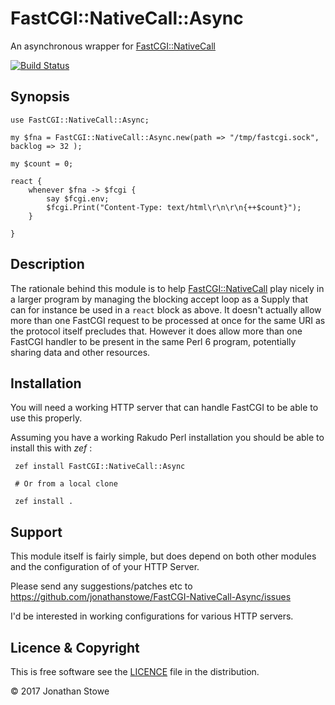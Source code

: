 # FastCGI::NativeCall::Async

An asynchronous wrapper for [FastCGI::NativeCall](https://github.com/jonathanstowe/p6-fcgi)

[![Build Status](https://travis-ci.org/jonathanstowe/FastCGI-NativeCall-Async.svg?branch=master)](https://travis-ci.org/jonathanstowe/FastCGI-NativeCall-Async)

## Synopsis

```perl6
use FastCGI::NativeCall::Async;

my $fna = FastCGI::NativeCall::Async.new(path => "/tmp/fastcgi.sock", backlog => 32 );

my $count = 0;

react {
    whenever $fna -> $fcgi {
	    say $fcgi.env;
        $fcgi.Print("Content-Type: text/html\r\n\r\n{++$count}");
    }

}
```

## Description

The rationale behind this module is to help
[FastCGI::NativeCall](https://github.com/jonathanstowe/p6-fcgi)
play nicely in a larger program by managing the blocking accept loop as
a Supply that can for instance be used in a ```react``` block as above.
It doesn't actually allow more than one FastCGI request to be processed at
once for the same URI as the protocol itself precludes that.  However it
does allow more than one FastCGI handler to be present in the same Perl
6 program, potentially sharing data and other resources.

## Installation

You will need a working HTTP server that can handle FastCGI to be able to
use this properly.

Assuming you have a working Rakudo Perl installation you should be able to
install this with *zef* :

     zef install FastCGI::NativeCall::Async

     # Or from a local clone 

     zef install .

## Support

This module itself is fairly simple, but does depend on both other modules and the configuration of
of your HTTP Server.

Please send any suggestions/patches etc to https://github.com/jonathanstowe/FastCGI-NativeCall-Async/issues

I'd be interested in working configurations for various HTTP servers.

## Licence & Copyright

This is free software see the [LICENCE](LICENCE) file in the distribution.

© 2017 Jonathan Stowe
